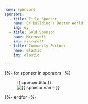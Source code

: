 ```yaml
---
name: Sponsors
sponsors:
  - title: Title Sponsor
    name: EY Building a Better World
    img: ey
  - title: Gold Sponsor
    name: Microsoft
    img: microsoft
  - title: Community Partner
    name: elastic
    img: elastic

---
```


{%- for sponsor in sponsors -%}
  <figure>
    <figcaption>{{ sponsor.title }}</figcaption>
    <img alt="{{ sponsor.name }}" src="/decks/azconf-dev-2021/azconf-assets/sponsors-{{ sponsor.img }}.png"/>
  </figure>
{%- endfor -%}
